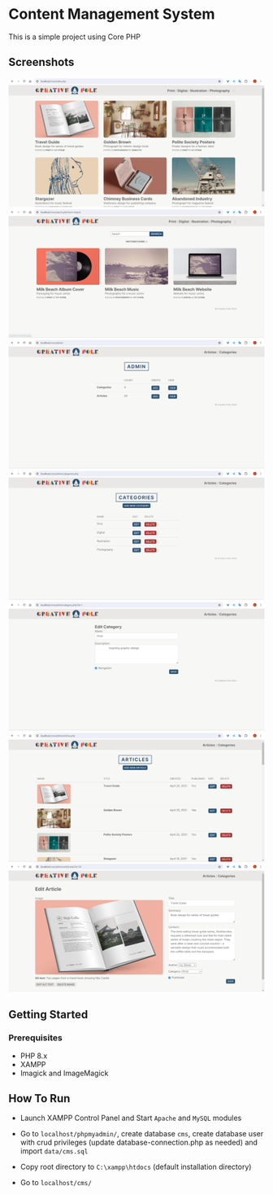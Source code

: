 ﻿# Content Management System

This is a simple project using Core PHP

## Screenshots

<img src="screenshots/S1.png" alt="screenshot" />
<img src="screenshots/S2.png" alt="screenshot" />
<img src="screenshots/S3.png" alt="screenshot" />
<img src="screenshots/S4.png" alt="screenshot" />
<img src="screenshots/S5.png" alt="screenshot" />
<img src="screenshots/S6.png" alt="screenshot" />
<img src="screenshots/S7.png" alt="screenshot" />

## Getting Started

### Prerequisites

- PHP 8.x
- XAMPP
- Imagick and ImageMagick

## How To Run

- Launch XAMPP Control Panel and Start `Apache` and `MySQL` modules

- Go to `localhost/phpmyadmin/`, create database `cms`, create database user with crud privileges (update database-connection.php as needed) and import `data/cms.sql`

- Copy root directory to `C:\xampp\htdocs` (default installation directory)

- Go to `localhost/cms/`
